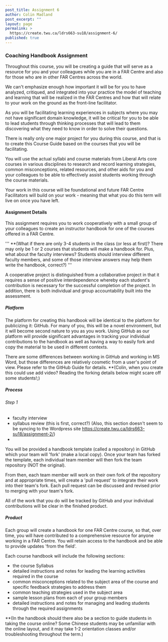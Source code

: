 ```yaml
---
post_title: Assignment 6
author: Colin Madland
post_excerpt: ""
layout: page
permalink: >
  https://create.twu.ca/ldrs663-su18/assignment-6/
published: true
---
```

### Coaching Handbook Assignment

Throughout this course, you will be creating a guide that will serve as a resource for you and your colleagues while you are in a FAR Centre and also for those who are in other FAR Centres across the world.

We can't emphasize enough how important it will be for you to have analyzed, critiqued, and integrated into your practice the model of teaching and learning that will be realized in the FAR Centres and how that will relate to your work on the ground as the front-line facilitator.

As you will be facilitating learning experiences in subjects where you may not have significant domain knowledge, it will be critical for you to be able to lead students through thinking processes that will lead to them discovering what they need to know in order to solve their questions.

There is really only one major project for you during this course, and that is to create this Course Guide based on the courses that you will be facilitating.

You will use the actual syllabi and course materials from Liberal Arts core courses in various disciplines to research and record learning strategies, common misconceptions, related resources, and other aids for you and your colleagues to be able to effectively assist students working through the course materials.

Your work in this course will be foundational and future FAR Centre Facilitators will build on your work - meaning that what you do this term will live on once you have left.

#### Assignment Details

This assignment requires you to work cooperatively with a small group of your colleagues to create an instructor handbook for one of the courses offered in a FAR Centre.

'''
**(What if there are only 3-4 students in the class (or less at first)?  There may only be 1 or 2 courses that students will make a handbook for.  Plus, what about the faculty interviews?  Students should interview different faculty members, and some of those interview answers may help them write the handbook, correct?)
'''

A cooperative project is distinguished from a collaborative project in that it requires a sense of positive interdependence whereby each student's contribution is necessary for the successful completion of the project. In addition, there is both individual and group accountability built into the assessment.

##### Platform

The platform for creating this handbook will be identical to the platform for publicizing it: GitHub. For many of you, this will be a novel environment, but it will become second nature to you as you work. Using GitHub as our platform will provide significant advantages in tracking your individual contributions to the handbook as well as having a way to easily fork and copy the material to be used in different contexts.

There are some differences between working in GitHub and working in MS Word, but those differences are relatively cosmetic from a user's point of view. Please refer to the GitHub Guide for details.
**(Colin, when you create this could use add video? Reading the forking details below might scare off some students!;)

##### Process

###### Step 1
- faculty interview
- syllabus review (this is first, correct?)  (Also, this section doesn't seem to be syncing to the Wordpress site https://create.twu.ca/ldrs663-su18/assignment-2/)
-

You will be provided a handbook template (called a repository) in GitHub which your team will 'fork' (make a local copy). Once your team has forked the template, each individual team member will then fork the team repository (NOT the original).

From then, each team member will work on their own fork of the repository and at appropriate times, will create a 'pull request' to integrate their work into their team's fork. Each pull request can be discussed and revised prior to merging with your team's fork.

All of the work that you do will be tracked by GitHub and your individual contributions will be clear in the finished product.

##### Product

Each group will create a handbook for one FAR Centre course, so that, over time, you will have contributed to a comprehensive resource for anyone working in a FAR Centre. You will retain access to the handbook and be able to provide updates 'from the field'.

Each course handbook will include the following sections:
- the course Syllabus
- detailed instructions and notes for leading the learning activities required in the course
- common misconceptions related to the subject area of the course and specific feedback strategies to address them
- common teaching strategies used in the subject area
- sample lesson plans from each of your group members
- detailed instructions and notes for managing and leading students through the required assignments

**(In the handbook should there also be a section to guide students in taking the course online? Some Chinese students may be unfamiliar with the online layout, and it may take 1-2 orientation classes and/or troubleshooting throughout the term.)
